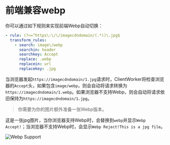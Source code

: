 # 前端兼容webp

你可以通过如下规则来实现前端Webp自动切换：

```yaml
- rule: (?<=^https\:\/\/imagecdndomain/(.*))\.jpg$
  transform_rules:
    - search: image\/webp
      searchin: header
      searchkey: Accept
      replace: .webp
      replacein: url
      replacekey: .jpg
```

当浏览器发起`https://imagecdndomain/1.jpg`请求时，ClientWorker将检查浏览器的`Accept`头，如果包含`image/webp`，则会自动将请求转换为`https://imagecdndomain/1.webp`。如果浏览器不支持Webp，则会自动将请求依旧保持为`https://imagecdndomain/1.jpg`。

> 你需要为你的图片额外准备一张Webp版本。

这是一张jpg图片，当你浏览器支持Webp时，会替换到`webp`并显示`Webp Accept!`；当浏览器不支持Webp时，会显示`Webp Reject!This is a jpg file`。

![Webp Support](https://npmm/chenyfan-os@0.0.0-r24/WEBPTEST.jpg)